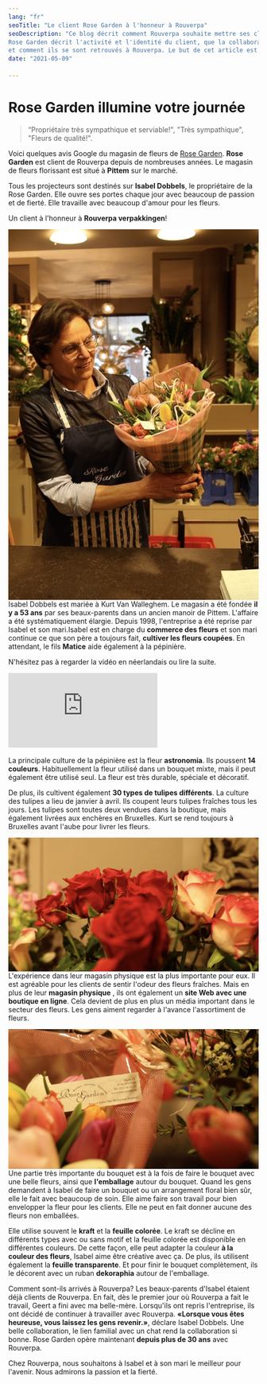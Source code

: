 ```yaml
---
lang: "fr"
seoTitle: "Le client Rose Garden à l'honneur à Rouverpa"
seoDescription: "Ce blog décrit comment Rouverpa souhaite mettre ses clients à l'honneur. L'interview avec un fleuriste
Rose Garden décrit l'activité et l'identité du client, que la collaboration / expérience de Rose Garden avec Rouverpa
et comment ils se sont retrouvés à Rouverpa. Le but de cet article est de concentrer toute l'attention sur Rose Garden."
date: "2021-05-09"

---
```


# Rose Garden illumine votre journée

> “Propriétaire très sympathique et serviable!", "Très sympathique", "Fleurs de qualité!".

Voici quelques avis Google du magasin de fleurs de [Rose Garden](https://www.rose-garden.be "Rose Garden").
**Rose Garden** est client de Rouverpa depuis de nombreuses années. Le magasin de fleurs florissant est situé à **Pittem** sur le marché.

Tous les projecteurs sont destinés sur **Isabel Dobbels**, le propriétaire de la Rose Garden.
Elle ouvre ses portes chaque jour avec beaucoup de passion et de fierté. Elle travaille avec beaucoup d'amour pour les fleurs.

Un client à l'honneur à **Rouverpa verpakkingen**!

<img align="left" src="rosegarden2.jpg">

Isabel Dobbels est mariée à Kurt Van Walleghem. Le magasin a été fondée **il y a 53 ans** par ses beaux-parents dans un ancien manoir de Pittem. L'affaire a été systématiquement élargie. Depuis 1998, l'entreprise a été reprise par Isabel et son mari.Isabel est en charge du **commerce des fleurs** et son mari continue ce que son père a toujours fait, **cultiver les fleurs coupées**. En attendant, le fils **Matice** aide également à la pépinière.

N'hésitez pas à regarder la vidéo en néerlandais ou lire la suite.

<div class="video-container">
    <iframe src="https://www.youtube-nocookie.com/embed/KhWeOf_nqps" title="Rose Garden klant in de kijker bij Rouverpa" frameborder="0" allow="accelerometer; autoplay; clipboard-write; encrypted-media; gyroscope; picture-in-picture" allowfullscreen></iframe>
</div>

La principale culture de la pépinière est la fleur **astronomia**. Ils poussent **14 couleurs**. Habituellement la fleur
utilisé dans un bouquet mixte, mais il peut également être utilisé seul. La fleur est très durable, spéciale
et décoratif.

De plus, ils cultivent également **30 types de tulipes différents**. La culture des tulipes a lieu de janvier à avril.
Ils coupent leurs tulipes fraîches tous les jours. Les tulipes sont toutes deux vendues dans la boutique, mais également livrées aux enchères en Bruxelles. Kurt se rend toujours à Bruxelles avant l'aube pour livrer les fleurs.

<img align="left" src="rosegarden6.jpg">

L'expérience dans leur magasin physique est la plus importante pour eux. Il est agréable pour les clients de sentir l'odeur des fleurs fraîches. Mais en plus de leur **magasin physique** , ils ont également un **site Web avec une boutique en ligne**. Cela devient de plus en plus un média important dans le secteur des fleurs. Les gens aiment regarder à l'avance l'assortiment de fleurs.

<img align="right" src="rosegarden8.jpg">

Une partie très importante du bouquet est à la fois de faire le bouquet avec une belle
fleurs, ainsi que **l'emballage** autour du bouquet. Quand les gens demandent à Isabel de faire un bouquet ou un arrangement floral bien sûr, elle le fait avec beaucoup de soin. Elle aime faire son travail pour bien envelopper la fleur pour
les clients. Elle ne peut en fait donner aucune des fleurs non emballées.

Elle utilise souvent le **kraft** et la **feuille colorée**. Le kraft se décline en différents types avec ou sans motif
et la feuille colorée est disponible en différentes couleurs. De cette façon, elle peut adapter la couleur **à la couleur
des fleurs**, Isabel aime être créative avec ça. De plus, ils utilisent également la **feuille transparente**.
Et pour finir le bouquet complètement, ils le décorent avec un ruban **dekoraphia** autour de l'emballage.

Comment sont-ils arrivés à Rouverpa?
Les beaux-parents d'Isabel étaient déjà clients de Rouverpa. En fait, dès le premier jour où Rouverpa a fait le travail,
Geert a fini avec ma belle-mère. Lorsqu'ils ont repris l'entreprise, ils ont décidé de continuer à travailler avec
Rouverpa. **«Lorsque vous êtes heureuse, vous laissez les gens revenir.»**, déclare Isabel Dobbels. Une belle collaboration,
le lien familial avec un chat rend la collaboration si bonne. Rose Garden opère maintenant **depuis plus de 30 ans**
avec Rouverpa.

Chez Rouverpa, nous souhaitons à Isabel et à son mari le meilleur pour l'avenir. Nous admirons la passion et la fierté.
